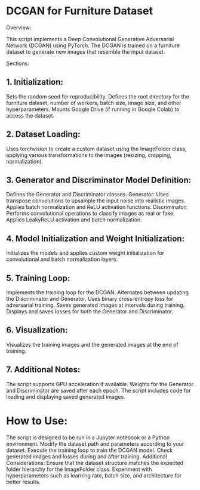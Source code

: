 # DCGAN for Furniture Dataset
Overview:

This script implements a Deep Convolutional Generative Adversarial Network (DCGAN) using PyTorch. The DCGAN is trained on a furniture dataset to generate new images that resemble the input dataset.

Sections:
## 1. Initialization:

Sets the random seed for reproducibility.
Defines the root directory for the furniture dataset, number of workers, batch size, image size, and other hyperparameters.
Mounts Google Drive (if running in Google Colab) to access the dataset.
## 2. Dataset Loading:

Uses torchvision to create a custom dataset using the ImageFolder class, applying various transformations to the images (resizing, cropping, normalization).

## 3. Generator and Discriminator Model Definition:

Defines the Generator and Discriminator classes.
Generator:
Uses transpose convolutions to upsample the input noise into realistic images.
Applies batch normalization and ReLU activation functions.
Discriminator:
Performs convolutional operations to classify images as real or fake.
Applies LeakyReLU activation and batch normalization.

## 4. Model Initialization and Weight Initialization:

Initializes the models and applies custom weight initialization for convolutional and batch normalization layers.

## 5. Training Loop:

Implements the training loop for the DCGAN.
Alternates between updating the Discriminator and Generator.
Uses binary cross-entropy loss for adversarial training.
Saves generated images at intervals during training.
Displays and saves losses for both the Generator and Discriminator.

## 6. Visualization:

Visualizes the training images and the generated images at the end of training.

## 7. Additional Notes:

The script supports GPU acceleration if available.
Weights for the Generator and Discriminator are saved after each epoch.
The script includes code for loading and displaying saved generated images.

# How to Use:

The script is designed to be run in a Jupyter notebook or a Python environment.
Modify the dataset path and parameters according to your dataset.
Execute the training loop to train the DCGAN model.
Check generated images and losses during and after training.
Additional Considerations:
Ensure that the dataset structure matches the expected folder hierarchy for the ImageFolder class.
Experiment with hyperparameters such as learning rate, batch size, and architecture for better results.
